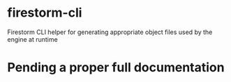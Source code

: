 # firestorm-cli
Firestorm CLI helper for generating appropriate object files used by the engine at runtime

# Pending a proper full documentation
